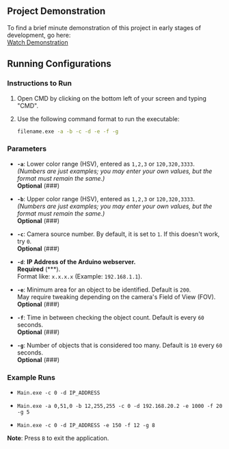 ## Project Demonstration

To find a brief minute demonstration of this project in early stages of development, go here:  
[Watch Demonstration](https://drive.google.com/file/d/1DGVwFdPE66f0R4tKly_orq3JvhIRQfvX/view?usp=drive_link)

## Running Configurations

### Instructions to Run

1. Open CMD by clicking on the bottom left of your screen and typing "CMD".
2. Use the following command format to run the executable:

    ```bash
    filename.exe -a -b -c -d -e -f -g
    ```

### Parameters

- **`-a`**: Lower color range (HSV), entered as `1,2,3` or `120,320,3333`.  
  _(Numbers are just examples; you may enter your own values, but the format must remain the same.)_  
  **Optional** (###)

- **`-b`**: Upper color range (HSV), entered as `1,2,3` or `120,320,3333`.  
  _(Numbers are just examples; you may enter your own values, but the format must remain the same.)_  
  **Optional** (###)

- **`-c`**: Camera source number. By default, it is set to `1`. If this doesn't work, try `0`.  
  **Optional** (###)

- **`-d`**: **IP Address of the Arduino webserver.**  
  **Required** (***).  
  Format like: `x.x.x.x` (Example: `192.168.1.1`).

- **`-e`**: Minimum area for an object to be identified. Default is `200`.  
  May require tweaking depending on the camera's Field of View (FOV).  
  **Optional** (###)

- **`-f`**: Time in between checking the object count. Default is every `60` seconds.  
  **Optional** (###)

- **`-g`**: Number of objects that is considered too many. Default is `10` every `60` seconds.  
  **Optional** (###)

### Example Runs

- `Main.exe -c 0 -d IP_ADDRESS`

- `Main.exe -a 0,51,0 -b 12,255,255 -c 0 -d 192.168.20.2 -e 1000 -f 20 -g 5`

- `Main.exe -c 0 -d IP_ADDRESS -e 150 -f 12 -g 8`

**Note**: Press `B` to exit the application.
